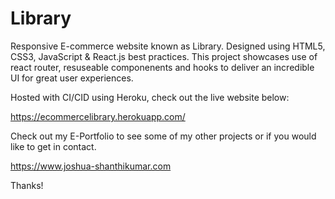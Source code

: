# Library
Responsive E-commerce website known as Library. Designed using HTML5, CSS3, JavaScript & React.js best practices. This project showcases use of react router, resuseable componenents and hooks to deliver an incredible UI for great user experiences.

Hosted with CI/CID using Heroku, check out the live website below:

https://ecommercelibrary.herokuapp.com/

Check out my E-Portfolio to see some of my other projects or if you would like to get in contact.

https://www.joshua-shanthikumar.com

Thanks!
